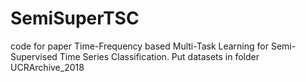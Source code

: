 # SemiSuperTSC
code for paper Time-Frequency based Multi-Task Learning for Semi-Supervised Time Series Classification.
Put datasets in folder UCRArchive_2018

